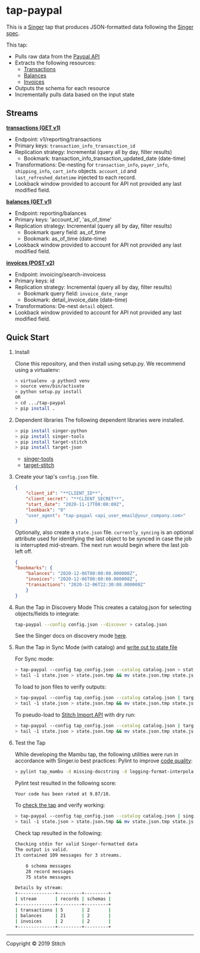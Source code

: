 # tap-paypal

This is a [Singer](https://singer.io) tap that produces JSON-formatted data
following the [Singer
spec](https://github.com/singer-io/getting-started/blob/master/SPEC.md).

This tap:

- Pulls raw data from the [Paypal API](https://developer.paypal.com/docs/api/overview/)
- Extracts the following resources:
  - [Transactions](https://developer.paypal.com/docs/api/transaction-search/v1/#transactions_get)
  - [Balances](https://developer.paypal.com/docs/api/transaction-search/v1/#balances_get)
  - [Invoices](https://developer.paypal.com/docs/api/invoicing/v2/#search-invoices)
- Outputs the schema for each resource
- Incrementally pulls data based on the input state

## Streams
[**transactions (GET v1)**](https://developer.paypal.com/docs/api/transaction-search/v1/#transactions_get)
- Endpoint: v1/reporting/transactions
- Primary keys: `transaction_info_transasction_id`
- Replication strategy: Incremental (query all by day, filter results)
  - Bookmark: transaction_info_transaction_updated_date (date-time)
- Transformations: De-nesting for `transaction_info`, `payer_info`, `shipping_info`, `cart_info` objects. `account_id` and `last_refreshed_datetime` injected to each record.
- Lookback window provided to account for API not provided any last modified field.

[**balances (GET v1)**](https://developer.paypal.com/docs/api/transaction-search/v1/#balances_get)
- Endpoint: reporting/balances
- Primary keys: 'account_id', 'as_of_time'
- Replication strategy: Incremental (query all by day, filter results)
  - Bookmark query field: as_of_time
  - Bookmark: as_of_time (date-time)
- Lookback window provided to account for API not provided any last modified field.

[**invoices (POST v2)**](https://developer.paypal.com/docs/api/invoicing/v2/#search-invoices)
- Endpoint: invoicing/search-invoicess
- Primary keys: id
- Replication strategy: Incremental (query all by day, filter results)
  - Bookmark query field: `invoice_date_range`
  - Bookmark: detail_invoice_date (date-time)
- Transformations: De-nest `detail` object.
- Lookback window provided to account for API not provided any last modified field.

## Quick Start

1. Install

    Clone this repository, and then install using setup.py. We recommend using a virtualenv:

    ```bash
    > virtualenv -p python3 venv
    > source venv/bin/activate
    > python setup.py install
    OR
    > cd .../tap-paypal
    > pip install .
    ```
2. Dependent libraries
    The following dependent libraries were installed.
    ```bash
    > pip install singer-python
    > pip install singer-tools
    > pip install target-stitch
    > pip install target-json
    
    ```
    - [singer-tools](https://github.com/singer-io/singer-tools)
    - [target-stitch](https://github.com/singer-io/target-stitch)

3. Create your tap's `config.json` file.

    ```json
    {
        "client_id": "**CLIENT_ID**",
        "client_secret": "**CLIENT_SECRET**",
        "start_date": "2020-11-17T00:00:00Z",
        "lookback": "0"
        "user_agent": "tap-paypal <api_user_email@your_company.com>"
    }
    ```
    
    Optionally, also create a `state.json` file. `currently_syncing` is an optional attribute used for identifying the last object to be synced in case the job is interrupted mid-stream. The next run would begin where the last job left off.

    ```json
    {
    "bookmarks": {
        "balances": "2020-12-06T00:00:00.000000Z",
        "invoices": "2020-12-06T00:00:00.000000Z",
        "transactions": "2020-12-06T22:30:08.000000Z"
        }
    }
    ```

4. Run the Tap in Discovery Mode
    This creates a catalog.json for selecting objects/fields to integrate:
    ```bash
    tap-paypal --config config.json --discover > catalog.json
    ```
   See the Singer docs on discovery mode
   [here](https://github.com/singer-io/getting-started/blob/master/docs/DISCOVERY_MODE.md#discovery-mode).

5. Run the Tap in Sync Mode (with catalog) and [write out to state file](https://github.com/singer-io/getting-started/blob/master/docs/RUNNING_AND_DEVELOPING.md#running-a-singer-tap-with-a-singer-target)

    For Sync mode:
    ```bash
    > tap-paypal --config tap_config.json --catalog catalog.json > state.json
    > tail -1 state.json > state.json.tmp && mv state.json.tmp state.json
    ```
    To load to json files to verify outputs:
    ```bash
    > tap-paypal --config tap_config.json --catalog catalog.json | target-json > state.json
    > tail -1 state.json > state.json.tmp && mv state.json.tmp state.json
    ```
    To pseudo-load to [Stitch Import API](https://github.com/singer-io/target-stitch) with dry run:
    ```bash
    > tap-paypal --config tap_config.json --catalog catalog.json | target-stitch --config target_config.json --dry-run > state.json
    > tail -1 state.json > state.json.tmp && mv state.json.tmp state.json
    ```

6. Test the Tap
    
    While developing the Mambu tap, the following utilities were run in accordance with Singer.io best practices:
    Pylint to improve [code quality](https://github.com/singer-io/getting-started/blob/master/docs/BEST_PRACTICES.md#code-quality):
    ```bash
    > pylint tap_mambu -d missing-docstring -d logging-format-interpolation -d too-many-locals -d too-many-arguments
    ```
    Pylint test resulted in the following score:
    ```bash
    Your code has been rated at 9.87/10.
    ```

    To [check the tap](https://github.com/singer-io/singer-tools#singer-check-tap) and verify working:
    ```bash
    > tap-paypal --config tap_config.json --catalog catalog.json | singer-check-tap > state.json
    > tail -1 state.json > state.json.tmp && mv state.json.tmp state.json
    ```
    Check tap resulted in the following:
    ```bash
    Checking stdin for valid Singer-formatted data
    The output is valid.
    It contained 109 messages for 3 streams.

        6 schema messages
        28 record messages
        75 state messages

    Details by stream:
    +--------------+---------+---------+
    | stream       | records | schemas |
    +--------------+---------+---------+
    | transactions | 5       | 2       |
    | balances     | 21      | 2       |
    | invoices     | 2       | 2       |
    +--------------+---------+---------+
    ```
---

Copyright &copy; 2019 Stitch
